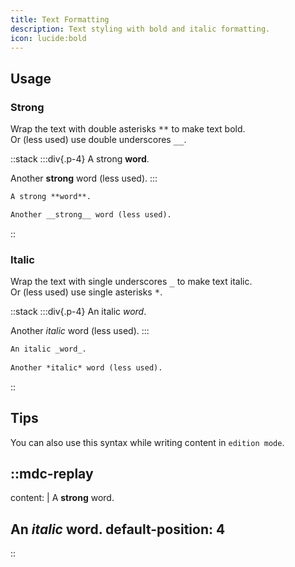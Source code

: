 ```yaml
---
title: Text Formatting
description: Text styling with bold and italic formatting.
icon: lucide:bold
---
```


## Usage

### Strong

Wrap the text with double asterisks <kbd>\*</kbd><kbd>\*</kbd> to make text bold.\
Or (less used) use double underscores <kbd>\_</kbd><kbd>\_</kbd>.

::stack
  :::div{.p-4}
  A strong **word**.

  Another __strong__ word (less used).
  :::

```md
A strong **word**.

Another __strong__ word (less used).
```
::

### Italic

Wrap the text with single underscores <kbd>_</kbd> to make text italic.\
Or (less used) use single asterisks <kbd>*</kbd>.

::stack
  :::div{.p-4}
  An italic _word_.
  
  Another *italic* word (less used).
  :::

```md
An italic _word_.
  
Another *italic* word (less used).
```
:: 


## Tips

You can also use this syntax while writing content in `edition mode`.

::mdc-replay
---
content: |
  A <Xmark>**</Xmark>strong<Xmark>**</Xmark> word.

  An <Xmark>_</Xmark>italic<Xmark>_</Xmark> word.
default-position: 4
---
::
